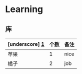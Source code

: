 # Learning

## 库

| [underscore] [1] | 个数 | 备注 |
|------|------|------|
| 苹果 | 1    | nice |
| 橘子 | 2    | job  |
[1]: http://www.baidu.com
